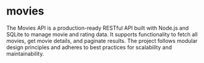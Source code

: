 # movies
The Movies API is a production-ready RESTful API built with Node.js and SQLite to manage movie and rating data. It supports functionality to fetch all movies, get movie details, and paginate results. The project follows modular design principles and adheres to best practices for scalability and maintainability.
